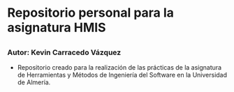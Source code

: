 # Repositorio personal para la asignatura HMIS
##
### Autor: Kevin Carracedo Vázquez

- Repositorio creado para la realización de las prácticas de la asignatura de Herramientas y Métodos de Ingeniería del Software en la Universidad de Almería.
